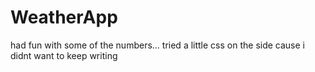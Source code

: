 # WeatherApp
had fun with some of the numbers... 
tried a little css on the side cause i didnt want to keep writing <style> in my code
